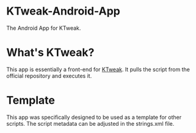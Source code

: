 # KTweak-Android-App
The Android App for KTweak.

# What's KTweak?
This app is essentially a front-end for [KTweak](https://github.com/tytydraco/ktweak/). It pulls the script from the official repository and executes it.

# Template
This app was specifically designed to be used as a template for other scripts. The script metadata can be adjusted in the strings.xml file.
